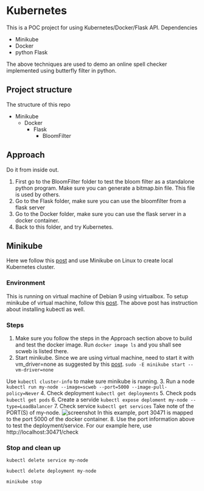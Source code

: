 # Kubernetes

This is a POC project for using Kubernetes/Docker/Flask API. Dependencies
* Minikube
* Docker
* python Flask

The above techniques are used to demo an online spell checker 
implemented using butterfly filter in python.

## Project structure 
The structure of this repo
* Minikube
    * Docker
        * Flask
            * BloomFilter
            
## Approach
Do it from inside out. 
1. First go to the BloomFilter folder to test the bloom filter as a standalone python program. 
Make sure you can generate a bitmap.bin file. This file is used by others.
2. Go to the Flask folder, make sure you can use the bloomfilter from a flask server
3. Go to the Docker folder, make sure you can use the flask server in a docker container.
4. Back to this folder, and try Kubernetes.

## Minikube
Here we follow this [post](https://linuxhint.com/kubernetes-getting-started/) and use Minikube on Linux to create
local Kubernetes cluster.

### Environment
This is running on virtual machine of Debian 9 using virtualbox. To setup minikube of virtual machine, follow this
[post](https://medium.com/@vovaprivalov/setup-minikube-on-virtualbox-7cba363ca3bc). The above post has instruction about
installing kubectl as well. 

### Steps
1. Make sure you follow the steps in the Approach section above to build and test the docker image. Run ```docker image ls```
and you shall see scweb is listed there.
2. Start minikube. Since we are using virtual machine, need to start it with vm_driver=none as suggested by 
this [post](https://medium.com/@vovaprivalov/setup-minikube-on-virtualbox-7cba363ca3bc).
```sudo -E minikube start --vm-driver=none```

Use ```kubectl cluster-info``` to make sure minikube is running.
3. Run a node ```kubectl run my-node --image=scweb --port=5000 --image-pull-policy=Never```
4. Check deployment ```kubectl get deployments```
5. Check pods ```kubectl get pods```
6. Create a servide ```kubectl expose deploment my-node --type=LoadBalancer```
7. Check service ```kubectl get services``` Take note of the PORT(S) of my-node. 
![screenshot](images/ports.png)
In this example, port 30471 is mapped to the port 5000 of the docker container. 
8. Use the port information above to test the deployment/service. 
For our example here, use http://localhost:30471/check

### Stop and clean up
```kubectl delete service my-node```

```kubectl delete deployment my-node```

```minikube stop```
            
 